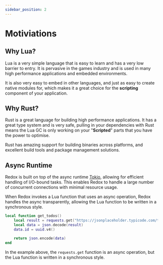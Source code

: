 ```yaml
---
sidebar_position: 2
---
```


# Motiviations

## Why Lua?

Lua is a very simple language that is easy to learn and has a very low barrier to entry. It is pervasive in the games industry and is used in many high performance applications and embedded environments.

It is also very easy to embed in other languages, and just as easy to create native modules for, which makes it a great choice for the **scripting** component of your application.

## Why Rust?

Rust is a great language for building high performance applications. It has a great type system and is very safe, pulling in your dependencies with Rust means the Lua GC is only working on your "**Scripted**" parts that you have the power to optimise.

Rust has amazing support for building binaries across platforms, and excellent build tools and package management solutions.

## Async Runtime

Redox is built on top of the async runtime [Tokio](https://tokio.rs/), allowing for efficient handling of I/O-bound tasks. This enables Redox to handle a large number of concurrent connections with minimal resource usage.

When Redox invokes a Lua function that uses an async operation, Redox handles the async transparently, allowing the Lua function to be written in a synchronous style.

```lua
local function get_todos()
    local result = requests.get("https://jsonplaceholder.typicode.com/todos/1")
    local data = json.decode(result)
    data.id = uuid.v4()

    return json.encode(data)
end
```

In the example above, the `requests.get` function is an async operation, but the Lua function is written in a synchronous style.
